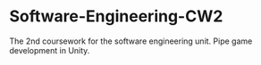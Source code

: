# Software-Engineering-CW2
The 2nd coursework for the software engineering unit. Pipe game development in Unity.
